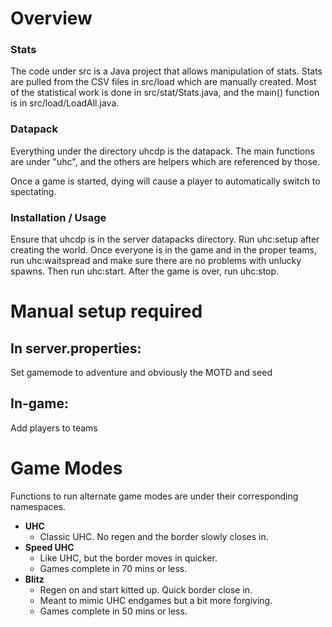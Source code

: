 # Overview
### Stats
The code under src is a Java project that allows manipulation of stats. Stats are pulled from the CSV files in src/load which are manually created. Most of the statistical work is done in src/stat/Stats.java, and the main() function is in src/load/LoadAll.java.
### Datapack
Everything under the directory uhcdp is the datapack. The main functions are under "uhc", and the others are helpers which are referenced by those.

Once a game is started, dying will cause a player to automatically switch to spectating.
### Installation / Usage
Ensure that uhcdp is in the server datapacks directory. Run uhc:setup after creating the world. Once everyone is in the game and in the proper teams, run uhc:waitspread and make sure there are no problems with unlucky spawns. Then run uhc:start. After the game is over, run uhc:stop.

# Manual setup required
## In server.properties:
Set gamemode to adventure and obviously the MOTD and seed
## In-game:
Add players to teams

# Game Modes
Functions to run alternate game modes are under their corresponding namespaces.
- **UHC** 
    - Classic UHC. No regen and the border slowly closes in.
- **Speed UHC** 
    - Like UHC, but the border moves in quicker. 
    - Games complete in 70 mins or less.
- **Blitz** 
    - Regen on and start kitted up. Quick border close in.
    - Meant to mimic UHC endgames but a bit more forgiving.
    - Games complete in 50 mins or less.